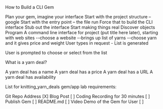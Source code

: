 
How to Build a CLI Gem

Plan your gem, imagine your interface
Start with the project structure – google
Start with the entry point – the file run
Force that to build the CLI interface
Stub out the interface
Start making things real
Discover objects
Program
A command line interface for project (put title here later), starting with web sites --choose a website --brings up list of yarns --choose yarn and it gives price and weight
User types in request - List is generated

User is prompted to choose or select from the list

What is a yarn deal?

A yarn deal has a name A yarn deal has a price A yarn deal has a URL A yarn deal has availability

List for knitting_yarn_deals gem/app lab requirements:

Git Repo Address                [X]
Blog Post                       [ ]
Coding Recording for 30 minutes [ ]
Publish Gem                     [ ]
README.md                       [ ]
Video Demo of the Gem for User  [ ]
